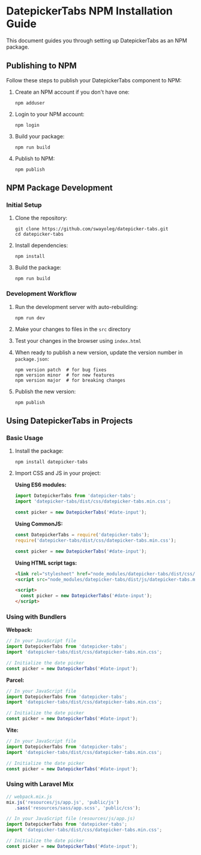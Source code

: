 # DatepickerTabs NPM Installation Guide

This document guides you through setting up DatepickerTabs as an NPM package.

## Publishing to NPM

Follow these steps to publish your DatepickerTabs component to NPM:

1. Create an NPM account if you don't have one:
   ```
   npm adduser
   ```

2. Login to your NPM account:
   ```
   npm login
   ```

3. Build your package:
   ```
   npm run build
   ```

4. Publish to NPM:
   ```
   npm publish
   ```

## NPM Package Development

### Initial Setup

1. Clone the repository:
   ```
   git clone https://github.com/swayoleg/datepicker-tabs.git
   cd datepicker-tabs
   ```

2. Install dependencies:
   ```
   npm install
   ```

3. Build the package:
   ```
   npm run build
   ```

### Development Workflow

1. Run the development server with auto-rebuilding:
   ```
   npm run dev
   ```

2. Make your changes to files in the `src` directory

3. Test your changes in the browser using `index.html`

4. When ready to publish a new version, update the version number in `package.json`:
   ```
   npm version patch  # for bug fixes
   npm version minor  # for new features
   npm version major  # for breaking changes
   ```

5. Publish the new version:
   ```
   npm publish
   ```

## Using DatepickerTabs in Projects

### Basic Usage

1. Install the package:
   ```
   npm install datepicker-tabs
   ```

2. Import CSS and JS in your project:

   **Using ES6 modules:**
   ```javascript
   import DatepickerTabs from 'datepicker-tabs';
   import 'datepicker-tabs/dist/css/datepicker-tabs.min.css';
   
   const picker = new DatepickerTabs('#date-input');
   ```

   **Using CommonJS:**
   ```javascript
   const DatepickerTabs = require('datepicker-tabs');
   require('datepicker-tabs/dist/css/datepicker-tabs.min.css');
   
   const picker = new DatepickerTabs('#date-input');
   ```

   **Using HTML script tags:**
   ```html
   <link rel="stylesheet" href="node_modules/datepicker-tabs/dist/css/datepicker-tabs.min.css">
   <script src="node_modules/datepicker-tabs/dist/js/datepicker-tabs.min.js"></script>
   
   <script>
     const picker = new DatepickerTabs('#date-input');
   </script>
   ```

### Using with Bundlers

**Webpack:**
```javascript
// In your JavaScript file
import DatepickerTabs from 'datepicker-tabs';
import 'datepicker-tabs/dist/css/datepicker-tabs.min.css';

// Initialize the date picker
const picker = new DatepickerTabs('#date-input');
```

**Parcel:**
```javascript
// In your JavaScript file
import DatepickerTabs from 'datepicker-tabs';
import 'datepicker-tabs/dist/css/datepicker-tabs.min.css';

// Initialize the date picker
const picker = new DatepickerTabs('#date-input');
```

**Vite:**
```javascript
// In your JavaScript file
import DatepickerTabs from 'datepicker-tabs';
import 'datepicker-tabs/dist/css/datepicker-tabs.min.css';

// Initialize the date picker
const picker = new DatepickerTabs('#date-input');
```

### Using with Laravel Mix

```javascript
// webpack.mix.js
mix.js('resources/js/app.js', 'public/js')
   .sass('resources/sass/app.scss', 'public/css');

// In your JavaScript file (resources/js/app.js)
import DatepickerTabs from 'datepicker-tabs';
import 'datepicker-tabs/dist/css/datepicker-tabs.min.css';

// Initialize the date picker
const picker = new DatepickerTabs('#date-input');
```